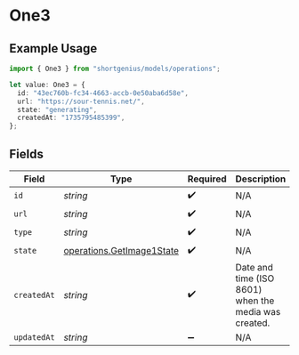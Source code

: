 # One3

## Example Usage

```typescript
import { One3 } from "shortgenius/models/operations";

let value: One3 = {
  id: "43ec760b-fc34-4663-accb-0e50aba6d58e",
  url: "https://sour-tennis.net/",
  state: "generating",
  createdAt: "1735795485399",
};
```

## Fields

| Field                                                                  | Type                                                                   | Required                                                               | Description                                                            |
| ---------------------------------------------------------------------- | ---------------------------------------------------------------------- | ---------------------------------------------------------------------- | ---------------------------------------------------------------------- |
| `id`                                                                   | *string*                                                               | :heavy_check_mark:                                                     | N/A                                                                    |
| `url`                                                                  | *string*                                                               | :heavy_check_mark:                                                     | N/A                                                                    |
| `type`                                                                 | *string*                                                               | :heavy_check_mark:                                                     | N/A                                                                    |
| `state`                                                                | [operations.GetImage1State](../../models/operations/getimage1state.md) | :heavy_check_mark:                                                     | N/A                                                                    |
| `createdAt`                                                            | *string*                                                               | :heavy_check_mark:                                                     | Date and time (ISO 8601) when the media was created.                   |
| `updatedAt`                                                            | *string*                                                               | :heavy_minus_sign:                                                     | N/A                                                                    |